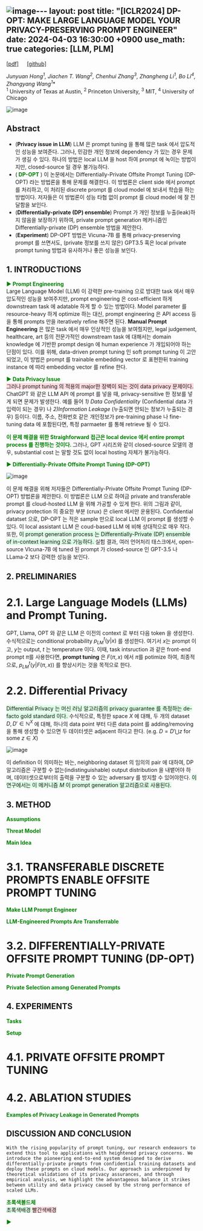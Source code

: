 ![image](https://github.com/yong1-kim/yong1-kim.github.io/assets/42200027/a5ce9ce0-85d5-44a5-91a5-c1c29febbd21)---
layout: post
title: "[ICLR2024] DP-OPT: MAKE LARGE LANGUAGE MODEL YOUR PRIVACY-PRESERVING PROMPT ENGINEER"
date: 2024-04-03 16:30:00 +0900
use_math: true
categories: [LLM, PLM]
---

[[pdf]](https://openreview.net/attachment?id=Ifz3IgsEPX&name=pdf) &emsp;
[[github]](https://github.com/VITA-Group/DP-OPT)

*Junyuan Hong<sup>1</sup>, Jiachen T. Wang<sup>2</sup>, Chenhui Zhang<sup>3</sup>, Zhangheng Li<sup>1</sup>, Bo Li<sup>4</sup>, Zhangyang Wang<sup>1</sup>**
<br> <sup>1</sup> University of Texas at Austin, <sup>2</sup> Princeton University, <sup>3</sup> MIT, <sup>4</sup> University of Chicago &emsp;
 
![image](https://github.com/yong1-kim/yong1-kim.github.io/assets/42200027/240dce34-38db-4011-8f7f-c4b92ad59ea1)

## Abstract
- (**Privacy issue in LLM**) LLM 은 prompt tuning 을 통해 많은 task 에서 압도적인 성능을 보여준다. 그러나, 민감한 개인 정보에 dependency 가 있는 경우 문제가 생길 수 있다. 하나의 방법은 local LLM 을 host 하여 prompt 에 녹이는 방법이지만, closed-source 일 경우 불가능하다.
- (<span style='color:green;font-weight:bold'> DP-OPT </span>) 이 논문에서는 Differentially-Private Offsite Prompt Tuning (DP-OPT) 라는 방법론을 통해 문제를 해결한다. 이 방법론은 client side 에서 prompt 를 처리하고, 이 처리된 discrete prompt 를 cloud model 에 보내서 학습을 하는 방법이다. 저자들은 이 방법론이 성능 타협 없이 prompt 를 cloud model 에 잘 전달함을 보인다.
- (**Differentially-private (DP) ensemble**) Prompt 가 개인 정보를 누출(leak)하지 않음을 보장하기 위하여, private prompt generation 메커니즘인 Differentially-private (DP) ensemble 방법을 제안한다.
- (**Experiment**) DP-OPT 방법은 Vicuna-7B 를 통해 privacy-preserving prompt 를 쓰면서도, (private 정보를 쓰지 않은) GPT3.5 혹은 local private prompt tuning 방법과 유사하거나 좋은 성능을 보인다.

## 1. INTRODUCTIONS

<span style='color:green;font-weight:bold'> ▶ Prompt Engineering </span>
<br>
Large Language Model (LLM) 이 강력한 pre-training 으로 방대한 task 에서 매우 압도적인 성능을 보여주지만, prompt engineering 은 cost-efficient 하게 downstream task 에 adatable 하게 할 수 있는 방법이다.
Model parameter 를 resource-heavy 하게 optimize 하는 대신, prompt engineering 은 API access 등을 통해 prompts 만을 iteratively refine 해주면 된다.
**Manual Prompt Engineering** 은 많은 task 에서 매우 인상적인 성능을 보여줬지만, legal judgement, healthcare, art 등의 전문가적인 downstream task 에 대해서는 domain knowledge 에 기반한 prompt design 에 human experience 가 개입되어야 하는 단점이 있다.
이를 위해, data-driven prompt tuning 인 soft prompt tuning 이 고안되었고, 이 방법은 prompt 를 trainable embedding vector 로 표현한뒤 training instance 에 따라 embedding vector 를 refine 한다.

<span style='color:green;font-weight:bold'> ▶ Data Privacy Issue </span>
<br>
<span style='background-color: #ffdce0'> 그러나 prompt tuning 의 적용의 major한 장벽이 되는 것이 data privacy 문제이다. </span>
ChatGPT 와 같은 LLM API 에 prompt 를 넣을 때, privacy-sensitive 한 정보를 넣게 되면 문제가 발생한다. 예를 들어 _1) Data Confidentiality_ (Confidential data 가 입력이 되는 경우) 나 _2)Information Leakage_ (누출되면 안되는 정보가 누출되는 경우) 등이다.
이름, 주소, 전화번호 같은 개인정보가 pre-training phase 나 fine-tuning data 에 포함된다면, 특정 parmaeter 를 통해 retrieve 될 수 있다.

<span style='color:green;font-weight:bold'> 이 문제 해결을 위한 Straighforward 접근은 local device 에서 entire prompt process 를 진행하는 것이다. </span>
그러나, GPT 시리즈와 같이 closed-source 모델의 경우, substantial cost 는 말할 것도 없이 local hosting 자체가 불가능하다.

<span style='color:green;font-weight:bold'> ▶ Differentially-Private Offsite Prompt Tuning (DP-OPT)  </span>
<br>

![image](https://github.com/yong1-kim/yong1-kim.github.io/assets/42200027/d47b9c57-ab89-4bf1-88d0-31d5e1001f3b)

이 문제 해결을 위해 저자들은 Differentially-Private Offsite Prompt Tuning (DP-OPT) 방법론을 제안한다.
이 방법론은 LLM 으로 하여금 private and transferable prompt 를 cloud-hosted LLM 을 위해 가공할 수 있게 한다.
위의 그림과 같이, privacy protection 의 중요한 부분 (crux) 은 client 에서만 운용된다.
Confidential datatset 으로, DP-OPT 는 적은 sample 만으로 local LLM 이 prompt 를 생성할 수 있다.
이 local assistant LLM 은 coud-based LLM 에 비해 상대적으로 매우 작다.
또한, <span style='background-color: #dcffe4'> 이 prompt generation process 는 Differentially-Private (DP) ensemble of in-context learning 으로 가능하다. </span>
실험 결과, 여러 언어처리 태스크에서, open-source VIcuna-7B 에 tuned 된 prompt 가  closed-source 인 GPT-3.5 나 LLama-2 보다 강력한 성능을 보인다.

## 2. PRELIMINARIES
# 2.1. Large Language Models (LLMs) and Prompt Tuning.
GPT, Llama, OPT 와 같은 LLM 은 이전의 context 로 부터 다음 token 을 생성한다.
수식적으로는 conditional probability $p_{LM}^t(y|x)$ 를 생성한다. 여기서 $x$는 prompt 이고, $y$는 output, $t$ 는 temperature 이다.
이때, task intsruction 과 같은 front-end prompt $\pi$를 사용한다면, **prompt tuning** 은 $F(\pi,x)$ 에서 $\pi$를 potimize 하여, 최종적으로, $p_{LM}^t(y|F(\pi,x))$ 를 향상시키는 것을 목적으로 한다.

# 2.2. Differential Privacy
<span style='background-color: #dcffe4'> Differential Privacy 는 머신 러닝 알고리즘의 privacy guarantee 를 측정하는 de-facto gold standard 이다. </span>
수식적으로, 특정한 space $X$ 에 대해, 두 개의 dataset $D,D' \in \mathbb{N}^X$ 에 대해, 하나의 data point 부터 다른 data point 를 adding/removing 을 통해 생성할 수 있으면 두 데이터셋은 adjacent 하다고 한다. (e.g. $D=D' \bigcup z$ for some $z \in X$)

![image](https://github.com/yong1-kim/yong1-kim.github.io/assets/42200027/1642329f-9c41-4511-9f16-4fb0cbaf31c4)

이 definition 이 의미하는 바는, neighboring dataset 의 임의의 pair 에 대하여, DP 알고리즘은 구분할 수 없는(indistinguishable) output
distribution 을 내뱉어야 하며, 데이터셋으로부터의 출력을 구분할 수 있는 adversary 를 방지할 수 있어야한다.
<span style='background-color: #dcffe4'> 이 연구에서는 이 메커니즘 $M$ 이 prompt generation 알고리즘으로 사용된다. </span>

## 3. METHOD

<span style='color:green;font-weight:bold'> Assumptions </span>
<br>

<span style='color:green;font-weight:bold'> Threat Model </span>
<br>

<span style='color:green;font-weight:bold'> Main Idea </span>
<br>

# 3.1. TRANSFERABLE DISCRETE PROMPTS ENABLE OFFSITE PROMPT TUNING

<span style='color:green;font-weight:bold'> Make LLM Prompt Engineer </span>
<br>

<span style='color:green;font-weight:bold'> LLM-Engineered Prompts Are Transferrable </span>
<br>

# 3.2. DIFFERENTIALLY-PRIVATE OFFSITE PROMPT TUNING (DP-OPT)

<span style='color:green;font-weight:bold'> Private Prompt Generation </span>
<br>


<span style='color:green;font-weight:bold'> Private Selection among Generated Prompts </span>
<br>

## 4. EXPERIMENTS

<span style='color:green;font-weight:bold'> Tasks </span>
<br>


<span style='color:green;font-weight:bold'> Setup </span>
<br>

# 4.1. PRIVATE OFFSITE PROMPT TUNING

# 4.2. ABLATION STUDIES


<span style='color:green;font-weight:bold'> Examples of Privacy Leakage in Generated Prompts </span>
<br>

## DISCUSSION AND CONCLUSION
```
With the rising popularity of prompt tuning, our research endeavors to extend this tool to applications with heightened privacy concerns. We introduce the pioneering end-to-end system designed to derive differentially-private prompts from confidential training datasets and deploy these prompts on cloud models. Our approach is underpinned by theoretical validations of its privacy assurances, and through empirical analysis, we highlight the advantageous balance it strikes between utility and data privacy caused by the strong performance of scaled LLMs.
```


<span style='color:green;font-weight:bold'> 초록색볼드체 </span>
<br>
<span style='background-color: #dcffe4'> 초록색배경 </span>
<span style='background-color: #ffdce0'> 빨간색배경 </span>

<span style='color:green;font-weight:bold'> ▶ </span>
<br>
